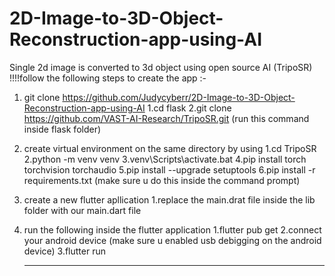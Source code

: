 # 2D-Image-to-3D-Object-Reconstruction-app-using-AI
Single 2d image is converted to 3d object using open source AI (TripoSR)
!!!!follow the following steps to create the app :-
1) git clone https://github.com/Judycyberr/2D-Image-to-3D-Object-Reconstruction-app-using-AI
      1.cd flask
      2.git clone https://github.com/VAST-AI-Research/TripoSR.git (run this command inside flask folder)
2) create virtual environment on the same directory by using
     1.cd TripoSR
     2.python -m venv venv
     3.venv\Scripts\activate.bat 
     4.pip install torch torchvision torchaudio
     5.pip install --upgrade setuptools
     6.pip install -r requirements.txt
   (make sure u do this inside the command prompt)
3) create a new flutter apllication 
     1.replace the main.drat file inside the lib folder with our main.dart file
7) run the following inside the flutter application
      1.flutter pub get
      2.connect your android device (make sure u enabled usb debigging on the android device)
      3.flutter run

   ***********************************************************************************************

